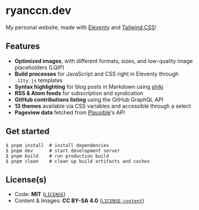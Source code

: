# ryanccn.dev

My personal website, made with [Eleventy](https://www.11ty.dev/) and [Tailwind CSS](https://tailwindcss.com/)!

## Features

- **Optimized images**, with different formats, sizes, and low-quality image placeholders (LQIP)
- **Build processes** for JavaScript and CSS right in Eleventy through `.11ty.js` templates
- **Syntax highlighting** for blog posts in Markdown using [shiki](https://github.com/shikijs/shiki)
- **RSS & Atom feeds** for subscription and syndication
- **GitHub contributions listing** using the GitHub GraphQL API
- **13 themes** available via CSS variables and accessible through a select
- **Pageview data** fetched from [Plausible](https://plausible.io/)'s API

## Get started

```console
$ pnpm install  # install dependencies
$ pnpm dev      # start development server
$ pnpm build    # run production build
$ pnpm clean    # clean up build artifacts and caches
```

## License(s)

- Code: **MIT** ([`LICENSE`](LICENSE))
- Content & Images: **CC BY-SA 4.0** ([`LICENSE-content`](LICENSE-content))
